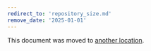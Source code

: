 ```yaml
---
redirect_to: 'repository_size.md'
remove_date: '2025-01-01'
---
```


<!-- markdownlint-disable -->

This document was moved to [another location](repository_size.md).

<!-- This redirect file can be deleted after <2025-01-01>. -->
<!-- Redirects that point to other docs in the same project expire in three months. -->
<!-- Redirects that point to docs in a different project or site (link is not relative and starts with `https:`) expire in one year. -->
<!-- Before deletion, see: https://docs.gitlab.com/ee/development/documentation/redirects.html -->
